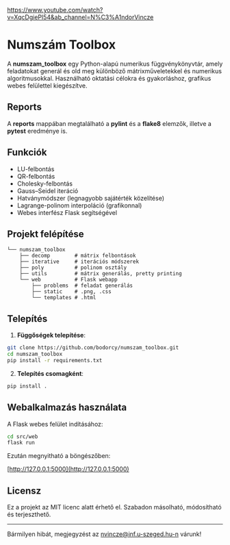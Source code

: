 https://www.youtube.com/watch?v=XqcDgiePl54&ab_channel=N%C3%A1ndorVincze


# Numszám Toolbox

A **numszam_toolbox** egy Python-alapú numerikus függvénykönyvtár, amely feladatokat generál és old meg különböző mátrixműveletekkel és numerikus algoritmusokkal. Használható oktatási célokra és gyakorláshoz, grafikus webes felülettel kiegészítve.


## Reports
A **reports** mappában megtalálható a **pylint** és a **flake8** elemzők, illetve a **pytest** eredménye is.

## Funkciók

- LU-felbontás
- QR-felbontás
- Cholesky-felbontás
- Gauss–Seidel iteráció
- Hatványmódszer (legnagyobb sajátérték közelítése)
- Lagrange-polinom interpoláció (grafikonnal)
- Webes interfész Flask segítségével

## Projekt felépítése

```
└── numszam_toolbox
    ├── decomp        # mátrix felbontások
    ├── iterative     # iterációs módszerek
    ├── poly          # polinom osztály
    ├── utils         # mátrix generálás, pretty printing
    └── web           # Flask webapp
        ├── problems  # feladat generálás
        ├── static    # .png, .css
        └── templates # .html

```

## Telepítés

1. **Függőségek telepítése**:

```bash
git clone https://github.com/bodorcy/numszam_toolbox.git
cd numszam_toolbox
pip install -r requirements.txt
```

2. **Telepítés csomagként**:

```bash
pip install .
```

## Webalkalmazás használata

A Flask webes felület indításához:

```bash
cd src/web
flask run
```

Ezután megnyitható a böngészőben:

[http://127.0.0.1:5000](http://127.0.0.1:5000)


## Licensz

Ez a projekt az MIT licenc alatt érhető el. Szabadon másolható, módosítható és terjeszthető.

---

Bármilyen hibát, megjegyzést az nvincze@inf.u-szeged.hu-n várunk!
